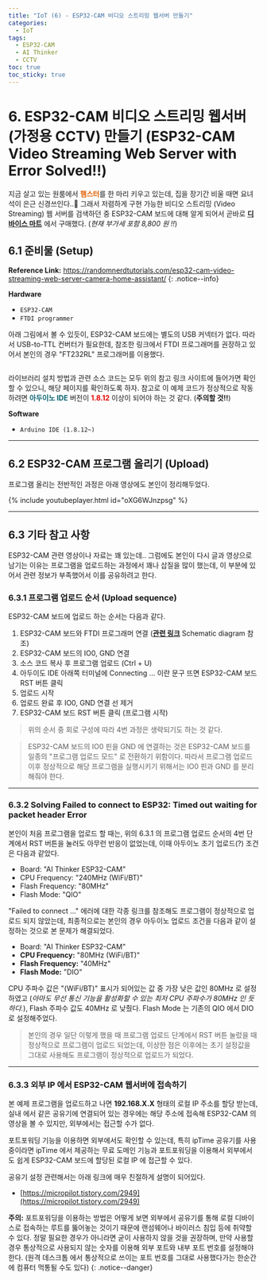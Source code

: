```yaml
---
title: "IoT (6) - ESP32-CAM 비디오 스트리밍 웹서버 만들기"
categories:
  - IoT
tags:
  - ESP32-CAM
  - AI Thinker
  - CCTV
toc: true
toc_sticky: true
---
```


# 6. ESP32-CAM 비디오 스트리밍 웹서버 (가정용 CCTV) 만들기 (ESP32-CAM Video Streaming Web Server with Error Solved!!)

지금 살고 있는 원룸에서 <span style="color:#e06000"><b>햄스터</b></span>를 한 마리 키우고 있는데, 집을 장기간 비울 때면 요녀석이 은근 신경쓰인다..🧐 그래서 저렴하게 구현 가능한 비디오 스트리밍 (Video Streaming) 웹 서버를 검색하던 중 ESP32-CAM 보드에 대해 알게 되어서 곧바로 **[디바이스 마트](https://www.devicemart.co.kr/goods/view?no=12496229)** 에서 구매했다. (*현재 부가세 포함 8,800 원 !!*)

## 6.1 준비물 (Setup)

**Reference Link:** https://randomnerdtutorials.com/esp32-cam-video-streaming-web-server-camera-home-assistant/
{: .notice--info}

**Hardware**
* `ESP32-CAM`
* `FTDI programmer`

아래 그림에서 볼 수 있듯이, ESP32-CAM 보드에는 별도의 USB 커넥터가 없다. 따라서 USB-to-TTL 컨버터가 필요한데, 참조한 링크에서 FTDI 프로그래머를 권장하고 있어서 본인의 경우 "FT232RL" 프로그래머를 이용했다.

<figure style="width: 90%" class="align-center">
  <img src="{{ site.url }}{{ site.baseurl }}/assets/images/iot-esp32-fig1.png" alt="">
</figure>

라이브러리 설치 방법과 관련 소스 코드는 모두 위의 참고 링크 사이트에 들어가면 확인할 수 있으니, 해당 페이지를 확인하도록 하자. 참고로 이 예제 코드가 정상적으로 작동하려면 <span style="color:#056070"><b>아두이노 IDE</b></span> 버전이 <span style="color:#e50000"><b>1.8.12</b></span> 이상이 되어야 하는 것 같다. (**주의할 것!!**)

**Software**
* `Arduino IDE (1.8.12~)`

---

## 6.2 ESP32-CAM 프로그램 올리기 (Upload)

프로그램 올리는 전반적인 과정은 아래 영상에도 본인이 정리해두었다.

{% include youtubeplayer.html id="oXG6WJnzpsg" %}

---

## 6.3 기타 참고 사항

ESP32-CAM 관련 영상이나 자료는 꽤 있는데.. 그럼에도 본인이 다시 글과 영상으로 남기는 이유는 프로그램을 업로드하는 과정에서 꽤나 삽질을 많이 했는데, 이 부분에 있어서 관련 정보가 부족했어서 이를 공유하려고 한다.

### 6.3.1 프로그램 업로드 순서 (Upload sequence)

ESP32-CAM 보드에 업로드 하는 순서는 다음과 같다.

1. ESP32-CAM 보드와 FTDI 프로그래머 연결 (**[관련 링크](https://randomnerdtutorials.com/esp32-cam-video-streaming-web-server-camera-home-assistant/)** Schematic diagram 참조)
2. ESP32-CAM 보드의 IO0, GND 연결
3. 소스 코드 복사 후 프로그램 업로드 (Ctrl + U)
4. 아두이도 IDE 아래쪽 터미널에 Connecting ... 이란 문구 뜨면 ESP32-CAM 보드 RST 버튼 클릭
5. 업로드 시작
6. 업로드 완료 후 IO0, GND 연결 선 제거
7. ESP32-CAM 보드 RST 버튼 클릭 (프로그램 시작)

>위의 순서 중 회로 구성에 따라 4번 과정은 생략되기도 하는 것 같다.

>ESP32-CAM 보드의 IO0 핀을 GND 에 연결하는 것은 ESP32-CAM 보드를 일종의 "프로그램 업로드 모드" 로 전환하기 위함이다. 따라서 프로그램 업로드 이후 정상적으로 해당 프로그램을 실행시키기 위해서는 IO0 핀과 GND 를 분리해줘야 한다.

---

### 6.3.2 Solving Failed to connect to ESP32: Timed out waiting for packet header Error

본인이 처음 프로그램을 업로드 할 때는, 위의 6.3.1 의 프로그램 업로드 순서의 4번 단계에서 RST 버튼을 눌러도 아무런 반응이 없었는데, 이때 아두이노 초기 업로드(?) 조건은 다음과 같았다.

* Board: "AI Thinker ESP32-CAM"
* CPU Frequency: "240MHz (WiFi/BT)"
* Flash Frequency: "80MHz"
* Flash Mode: "QIO"

"Failed to connect ..." 에러에 대한 각종 링크를 참조해도 프로그램이 정상적으로 업로드 되지 않았는데, 최종적으로는 본인의 경우 아두이노 업로드 조건을 다음과 같이 설정하는 것으로 본 문제가 해결되었다.

* Board: "AI Thinker ESP32-CAM"
* **CPU Frequency:** "80MHz (WiFi/BT)"
* **Flash Frequency:** "40MHz"
* **Flash Mode:** "DIO"

CPU 주파수 값은 "(WiFi/BT)" 표시가 되어있는 값 중 가장 낮은 값인 80MHz 로 설정하였고 (*아마도 무선 통신 기능을 활성화할 수 있는 최저 CPU 주파수가 80MHz 인 듯 하다.*), Flash 주파수 값도 40MHz 로 낮췄다. Flash Mode 는 기존의 QIO 에서 DIO 로 설정해주었다.

> 본인의 경우 일단 이렇게 했을 때 프로그램 업로드 단계에서 RST 버튼 눌렀을 때 정상적으로 프로그램이 업로드 되었는데, 이상한 점은 이후에는 초기 설정값을 그대로 사용해도 프로그램이 정상적으로 업로드가 되었다.

---

### 6.3.3 외부 IP 에서 ESP32-CAM 웹서버에 접속하기

본 예제 프로그램을 업로드하고 나면 **192.168.X.X** 형태의 로컬 IP 주소를 할당 받는데, 실내 에서 같은 공유기에 연결되어 있는 경우에는 해당 주소에 접속해 ESP32-CAM 의 영상을 볼 수 있지만, 외부에서는 접근할 수가 없다.

포트포워딩 기능을 이용하면 외부에서도 확인할 수 있는데, 특히 ipTime 공유기를 사용중이라면 ipTime 에서 제공하는 무료 도메인 기능과 포트포워딩을 이용해서 외부에서도 쉽게 ESP32-CAM 보드에 할당된 로컬 IP 에 접근할 수 있다.

공유기 설정 관련해서는 아래 링크에 매우 친절하게 설명이 되어있다.

* [https://micropilot.tistory.com/2949](https://micropilot.tistory.com/2949)

**주의:** 포트포워딩을 이용하는 방법은 어떻게 보면 외부에서 공유기를 통해 로컬 디바이스로 접속하는 루트를 뚫어놓는 것이기 때문에 랜섬웨어나 바이러스 침입 등에 취약할 수 있다. 정말 필요한 경우가 아니라면 굳이 사용하지 않을 것을 권장하며, 만약 사용할 경우 통상적으로 사용되지 않는 숫자를 이용해 외부 포트와 내부 포트 번호를 설정해야한다. (원격 데스크톱 에서 통상적으로 쓰이는 포트 번호를 그대로 사용했다가는 한순간에 컴퓨터 먹통될 수도 있다)
{: .notice--danger}


